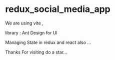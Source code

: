 # redux_social_media_app
We are using vite ,

library : Ant Design for UI

Managing State in redux and react also ...

Thanks For visiting do a star...
